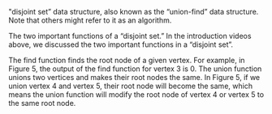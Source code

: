 "disjoint set” data structure, also known as the “union-find” data structure. Note that others might refer to it as an algorithm.


The two important functions of a “disjoint set.”
In the introduction videos above, we discussed the two important functions in a “disjoint set”.

The find function finds the root node of a given vertex. For example, in Figure 5, the output of the find function for vertex 3 is 0.
The union function unions two vertices and makes their root nodes the same. In Figure 5, if we union vertex 4 and vertex 5, their root node will become the same, which means the union function will modify the root node of vertex 4 or vertex 5 to the same root node.